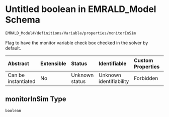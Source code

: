 # Untitled boolean in EMRALD\_Model Schema

```txt
EMRALD_Model#/definitions/Variable/properties/monitorInSim
```

Flag to have the monitor variable check box checked in the solver by default.

| Abstract            | Extensible | Status         | Identifiable            | Custom Properties | Additional Properties | Access Restrictions | Defined In                                                                                    |
| :------------------ | :--------- | :------------- | :---------------------- | :---------------- | :-------------------- | :------------------ | :-------------------------------------------------------------------------------------------- |
| Can be instantiated | No         | Unknown status | Unknown identifiability | Forbidden         | Allowed               | none                | [EMRALD\_JsonSchemaV3\_0.json\*](../../out/EMRALD_JsonSchemaV3_0.json "open original schema") |

## monitorInSim Type

`boolean`
